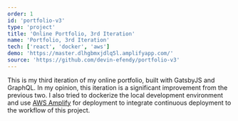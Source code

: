 ```yaml
---
order: 1
id: 'portfolio-v3'
type: 'project'
title: 'Online Portfolio, 3rd Iteration'
name: 'Portfolio, 3rd Iteration'
tech: ['react', 'docker', 'aws']
demo: 'https://master.dlhgbmxjdlq5l.amplifyapp.com/'
source: 'https://github.com/devin-efendy/portfolio-v3'
---
```


This is my third iteration of my online portfolio, built with GatsbyJS and GraphQL.
In my opinion, this iteration is a significant improvement from the previous two.
I also tried to dockerize the local development environment and use <a href="https://aws.amazon.com/amplify/" target="_blank" >AWS Amplify</a>
for deployment to integrate continuous deployment to the workflow of this project.
